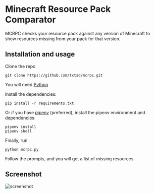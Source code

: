 # Minecraft Resource Pack Comparator
MCRPC checks your resource pack against any version of Minecraft to show resources missing from your pack for that version.

## Installation and usage
Clone the repo
```
git clone https://github.com/txtsd/mcrpc.git
```

You will need [Python](https://www.python.org/)

Install the dependencies:
```
pip install -r requirements.txt
```

Or if you have [pipenv](https://github.com/pypa/pipenv) (preferred), install the pipenv environment and dependencies:
```
pipenv install
pipenv shell
```

Finally, run
```
python mcrpc.py
```

Follow the prompts, and you will get a list of missing resources.

## Screenshot
![screenshot](https://i.imgur.com/pc8xRpM.png)
